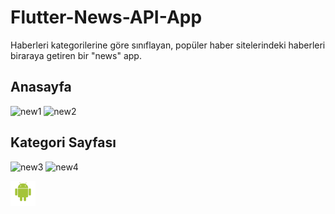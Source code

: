 # Flutter-News-API-App
Haberleri kategorilerine göre sınıflayan, popüler haber sitelerindeki haberleri biraraya getiren bir "news" app.

## Anasayfa


![new1](https://user-images.githubusercontent.com/76449375/116992058-26497e80-acde-11eb-8364-20ecff4685ee.png)
![new2](https://user-images.githubusercontent.com/76449375/116992061-26e21500-acde-11eb-88ea-7553cf717cbd.png)

## Kategori Sayfası

![new3](https://user-images.githubusercontent.com/76449375/116992063-277aab80-acde-11eb-852f-4f9021eb6098.png)
![new4](https://user-images.githubusercontent.com/76449375/116992055-25b0e800-acde-11eb-9952-1b17e656a272.png)


<a href="https://developer.android.com" target="_blank"> <img src="https://raw.githubusercontent.com/devicons/devicon/master/icons/android/android-original-wordmark.svg" alt="android" width="40" height="40"/> </a>
